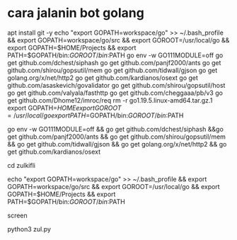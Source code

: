 



# cara jalanin bot golang

apt install git -y
echo "export GOPATH=workspace/go" >> ~/.bash_profile && export GOPATH=workspace/go/src && export GOROOT=/usr/local/go && export GOPATH=$HOME/Projects && export PATH=$GOPATH/bin:$GOROOT/bin:$PATH
go env -w GO111MODULE=off
go get github.com/dchest/siphash
go get github.com/panjf2000/ants
go get github.com/shirou/gopsutil/mem
go get github.com/tidwall/gjson
go get golang.org/x/net/http2
go get github.com/kardianos/osext
go get github.com/asaskevich/govalidator
go get github.com/shirou/gopsutil/host
go get github.com/valyala/fasthttp
go get github.com/cheggaaa/pb/v3
go get github.com/Dhome12/imroc/req
rm -r go1.19.5.linux-amd64.tar.gz.1
export GOPATH=$HOME
export GOROOT=/usr/local/go
export PATH=$GOPATH/bin:$GOROOT/bin:$PATH


go env -w GO111MODULE=off && go get github.com/dchest/siphash &&go get github.com/panjf2000/ants && go get github.com/shirou/gopsutil/mem && go get github.com/tidwall/gjson && go get golang.org/x/net/http2 && go get github.com/kardianos/osext


cd zulkifli

echo "export GOPATH=workspace/go" >> ~/.bash_profile && export GOPATH=workspace/go/src && export GOROOT=/usr/local/go && export GOPATH=$HOME/Projects && export PATH=$GOPATH/bin:$GOROOT/bin:$PATH

screen

python3 zul.py
